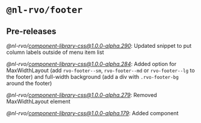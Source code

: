 # `@nl-rvo/footer`

## Pre-releases

*@nl-rvo/component-library-css@1.0.0-alpha.290*:
Updated snippet to put column labels outside of menu item list

*@nl-rvo/component-library-css@1.0.0-alpha.284*:
Added option for MaxWidthLayout (add `rvo-footer--sm`, `rvo-footer--md` or `rvo-footer--lg` to the footer) and full-width background (add a div with `.rvo-footer-bg` around the footer)

*@nl-rvo/component-library-css@1.0.0-alpha.279*:
Removed MaxWidthLayout element

*@nl-rvo/component-library-css@1.0.0-alpha.179*:
Added component